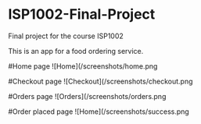 # ISP1002-Final-Project
Final project for the course ISP1002

This is an app for a food ordering service.

#Home page
![Home](/screenshots/home.png

#Checkout page
![Checkout](/screenshots/checkout.png

#Orders page
![Orders](/screenshots/orders.png

#Order placed page
![Home](/screenshots/success.png

